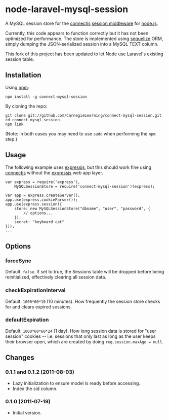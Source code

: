 node-laravel-mysql-session
=====================

A MySQL session store for the [connectjs][] [session middleware][] for [node.js][].

Currently, this code appears to function correctly but it has not been optimized for performance.  The store is implemented using [sequelize][] ORM, simply dumping the JSON-serialized session into a MySQL TEXT column.

This fork of this project has been updated to let Node use Laravel's existing session table.

Installation
------------

Using [npm][]:

    npm install -g connect-mysql-session

By cloning the repo:

    git clone git://github.com/CarnegieLearning/connect-mysql-session.git
    cd connect-mysql-session
    npm link

(Note: in both cases you may need to use `sudo` when performing the `npm` step.)

Usage
-----

The following example uses [expressjs][], but this should work fine using [connectjs][] without the [expressjs][] web app layer.

    var express = require('express'),
        MySQLSessionStore = require('connect-mysql-session')(express);

    var app = express.createServer();
    app.use(express.cookieParser());
    app.use(express.session({
        store: new MySQLSessionStore("dbname", "user", "password", {
            // options...
        }),
        secret: "keyboard cat"
    }));
    ...

Options
-------

### forceSync ###

Default: `false`. If set to true, the Sessions table will be dropped before being reinitialized, effectively clearing all session data.

### checkExpirationInterval ###

Default: `1000*60*10` (10 minutes). How frequently the session store checks for and clears expired sessions.

### defaultExpiration ###

Default: `1000*60*60*24` (1 day). How long session data is stored for "user session" cookies -- i.e. sessions that only last as long as the user keeps their browser open, which are created by doing `req.session.maxAge = null`.

Changes
-------

### 0.1.1 and 0.1.2 (2011-08-03) ###

* Lazy initialization to ensure model is ready before accessing.
* Index the sid column.

### 0.1.0 (2011-07-19) ###

* Initial version.


[connectjs]: http://senchalabs.github.com/connect/
[session middleware]: http://senchalabs.github.com/connect/middleware-session.html
[node.js]: http://nodejs.org/
[sequelize]: http://www.sequelizejs.com/
[expressjs]: http://expressjs.com/
[npm]: http://npmjs.org/
